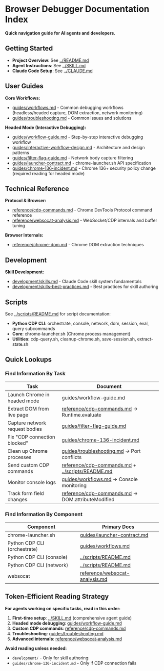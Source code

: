 # Browser Debugger Documentation Index

**Quick navigation guide for AI agents and developers.**

## Getting Started

- **Project Overview**: See [../README.md](../README.md)
- **Agent Instructions**: See [../SKILL.md](../SKILL.md)
- **Claude Code Setup**: See [../CLAUDE.md](../CLAUDE.md)

## User Guides

**Core Workflows:**
- [guides/workflows.md](guides/workflows.md) - Common debugging workflows (headless/headed capture, DOM extraction, network monitoring)
- [guides/troubleshooting.md](guides/troubleshooting.md) - Common issues and solutions

**Headed Mode (Interactive Debugging):**
- [guides/workflow-guide.md](guides/workflow-guide.md) - Step-by-step interactive debugging workflow
- [guides/interactive-workflow-design.md](guides/interactive-workflow-design.md) - Architecture and design patterns
- [guides/filter-flag-guide.md](guides/filter-flag-guide.md) - Network body capture filtering
- [guides/launcher-contract.md](guides/launcher-contract.md) - chrome-launcher.sh API specification
- [guides/chrome-136-incident.md](guides/chrome-136-incident.md) - Chrome 136+ security policy change (required reading for headed mode)

## Technical Reference

**Protocol & Browser:**
- [reference/cdp-commands.md](reference/cdp-commands.md) - Chrome DevTools Protocol command reference
- [reference/websocat-analysis.md](reference/websocat-analysis.md) - WebSocket/CDP internals and buffer tuning

**Browser Internals:**
- [reference/chrome-dom.md](reference/chrome-dom.md) - Chrome DOM extraction techniques

## Development

**Skill Development:**
- [development/skills.md](development/skills.md) - Claude Code skill system fundamentals
- [development/skills-best-practices.md](development/skills-best-practices.md) - Best practices for skill authoring

## Scripts

See [../scripts/README.md](../scripts/README.md) for script documentation:
- **Python CDP CLI**: orchestrate, console, network, dom, session, eval, query subcommands
- **Core**: chrome-launcher.sh (Chrome process management)
- **Utilities**: cdp-query.sh, cleanup-chrome.sh, save-session.sh, extract-state.sh

## Quick Lookups

### Find Information By Task

| Task | Document |
|------|----------|
| Launch Chrome in headed mode | [guides/workflow-guide.md](guides/workflow-guide.md) |
| Extract DOM from live page | [reference/cdp-commands.md](reference/cdp-commands.md) → Runtime.evaluate |
| Capture network request bodies | [guides/filter-flag-guide.md](guides/filter-flag-guide.md) |
| Fix "CDP connection blocked" | [guides/chrome-136-incident.md](guides/chrome-136-incident.md) |
| Clean up Chrome processes | [guides/troubleshooting.md](guides/troubleshooting.md) → Port conflicts |
| Send custom CDP commands | [reference/cdp-commands.md](reference/cdp-commands.md) + [../scripts/README.md](../scripts/README.md) |
| Monitor console logs | [guides/workflows.md](guides/workflows.md) → Console monitoring |
| Track form field changes | [reference/cdp-commands.md](reference/cdp-commands.md) → DOM.attributeModified |

### Find Information By Component

| Component | Primary Docs |
|-----------|--------------|
| chrome-launcher.sh | [guides/launcher-contract.md](guides/launcher-contract.md) |
| Python CDP CLI (orchestrate) | [guides/workflows.md](guides/workflows.md) |
| Python CDP CLI (console) | [../scripts/README.md](../scripts/README.md) |
| Python CDP CLI (network) | [../scripts/README.md](../scripts/README.md) |
| websocat | [reference/websocat-analysis.md](reference/websocat-analysis.md) |

## Token-Efficient Reading Strategy

**For agents working on specific tasks, read in this order:**

1. **First-time setup**: [../SKILL.md](../SKILL.md) (comprehensive agent guide)
2. **Headed mode debugging**: [guides/workflow-guide.md](guides/workflow-guide.md)
3. **Custom CDP commands**: [reference/cdp-commands.md](reference/cdp-commands.md)
4. **Troubleshooting**: [guides/troubleshooting.md](guides/troubleshooting.md)
5. **Advanced internals**: [reference/websocat-analysis.md](reference/websocat-analysis.md)

**Avoid reading unless needed:**
- `development/` - Only for skill authoring
- `guides/chrome-136-incident.md` - Only if CDP connection fails
